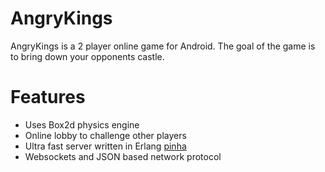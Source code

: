 AngryKings
==========

AngryKings is a 2 player online game for Android. The goal of the game is to bring down your opponents castle.

Features
==========

* Uses Box2d physics engine
* Online lobby to challenge other players
* Ultra fast server written in Erlang [pinha](https://github.com/johannhof/pinha)
* Websockets and JSON based network protocol
